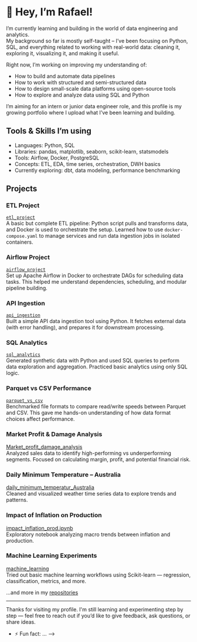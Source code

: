 # 👋 Hey, I’m Rafael!

I’m currently learning and building in the world of data engineering and analytics.  
My background so far is mostly self-taught – I’ve been focusing on Python, SQL, and everything related to working with real-world data: cleaning it, exploring it, visualizing it, and making it useful.

Right now, I’m working on improving my understanding of:
- How to build and automate data pipelines
- How to work with structured and semi-structured data
- How to design small-scale data platforms using open-source tools
- How to explore and analyze data using SQL and Python

I’m aiming for an intern or junior data engineer role, and this profile is my growing portfolio where I upload what I’ve been learning and building.

## Tools & Skills I’m using

- Languages: Python, SQL  
- Libraries: pandas, matplotlib, seaborn, scikit-learn, statsmodels  
- Tools: Airflow, Docker, PostgreSQL  
- Concepts: ETL, EDA, time series, orchestration, DWH basics  
- Currently exploring: dbt, data modeling, performance benchmarking

## Projects

### ETL Project  
[`etl_project`](https://github.com/Rafo044/DEproject/tree/main/etl_project)  
A basic but complete ETL pipeline: Python script pulls and transforms data, and Docker is used to orchestrate the setup. Learned how to use `docker-compose.yaml` to manage services and run data ingestion jobs in isolated containers.

### Airflow Project  
[`airflow_project`](https://github.com/Rafo044/DEproject/tree/main/airflow_project)  
Set up Apache Airflow in Docker to orchestrate DAGs for scheduling data tasks. This helped me understand dependencies, scheduling, and modular pipeline building.

### API Ingestion  
[`api_ingestion`](https://github.com/Rafo044/DEproject/tree/main/api_ingestion)  
Built a simple API data ingestion tool using Python. It fetches external data (with error handling), and prepares it for downstream processing.

### SQL Analytics  
[`sql_analytics`](https://github.com/Rafo044/DEproject/tree/main/sql_analytics)  
Generated synthetic data with Python and used SQL queries to perform data exploration and aggregation. Practiced basic analytics using only SQL logic.

### Parquet vs CSV Performance  
[`parquet_vs_csv`](https://github.com/Rafo044/DEproject/tree/main/parquet_vs_csv)  
Benchmarked file formats to compare read/write speeds between Parquet and CSV. This gave me hands-on understanding of how data format choices affect performance.

### Market Profit & Damage Analysis  
[Market_profit_damage_analysis](https://github.com/Rafo044/Market_profit_damage_analysis)  
Analyzed sales data to identify high-performing vs underperforming segments. Focused on calculating margin, profit, and potential financial risk.

### Daily Minimum Temperature – Australia  
[daily_minimum_temperatur_Australia](https://github.com/Rafo044/daily_minimum_temperatur_Australia)  
Cleaned and visualized weather time series data to explore trends and patterns.

### Impact of Inflation on Production  
[impact_inflation_prod.ipynb](https://github.com/Rafo044/analysis_of_production_data/blob/master/impact_inflation_prod.ipynb)  
Exploratory notebook analyzing macro trends between inflation and production.

### Machine Learning Experiments  
[machine_learning](https://github.com/Rafo044/machine_learning)  
Tried out basic machine learning workflows using Scikit-learn — regression, classification, metrics, and more.

...and more in my [repositories](https://github.com/Rafo044?tab=repositories)

---

Thanks for visiting my profile. I'm still learning and experimenting step by step — feel free to reach out if you’d like to give feedback, ask questions, or share ideas.


- ⚡ Fun fact: ...
-->
